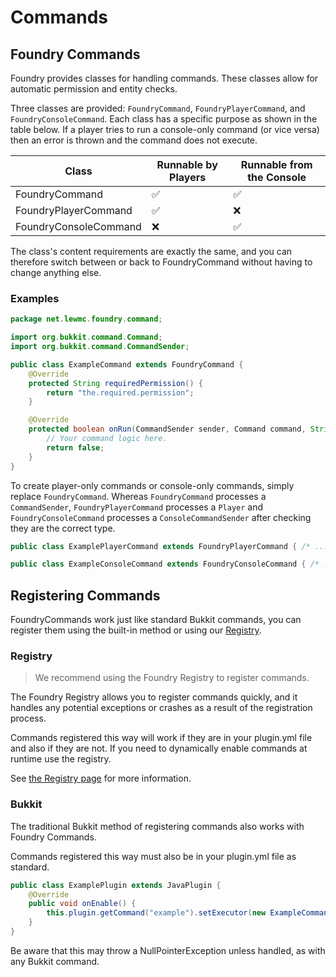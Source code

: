 # Commands

## Foundry Commands
Foundry provides classes for handling commands. These classes allow for automatic permission and entity checks.

Three classes are provided: `FoundryCommand`, `FoundryPlayerCommand`, and `FoundryConsoleCommand`.
Each class has a specific purpose as shown in the table below.
If a player tries to run a console-only command (or vice versa) then an error is thrown and the command does not execute.

| Class                 | Runnable by Players | Runnable from the Console |
|-----------------------|---------------------|---------------------------|
| FoundryCommand        | ✅                   | ✅                         |
| FoundryPlayerCommand  | ✅                   | ❌                         |
| FoundryConsoleCommand | ❌                   | ✅                         |

The class's content requirements are exactly the same, and you can therefore switch between or back to FoundryCommand without having to change anything else.

### Examples
```java
package net.lewmc.foundry.command;

import org.bukkit.command.Command;
import org.bukkit.command.CommandSender;

public class ExampleCommand extends FoundryCommand {
    @Override
    protected String requiredPermission() {
        return "the.required.permission";
    }

    @Override
    protected boolean onRun(CommandSender sender, Command command, String label, String[] args) {
        // Your command logic here.
        return false;
    }
}
```

To create player-only commands or console-only commands, simply replace `FoundryCommand`.
Whereas `FoundryCommand` processes a `CommandSender`, `FoundryPlayerCommand` processes a `Player` and `FoundryConsoleCommand` processes a `ConsoleCommandSender` after checking they are the correct type.

```java
public class ExamplePlayerCommand extends FoundryPlayerCommand { /* ... */ }
```
```java
public class ExampleConsoleCommand extends FoundryConsoleCommand { /* ... */ }
```

## Registering Commands
FoundryCommands work just like standard Bukkit commands, you can register them using the built-in method or using our [Registry](FR-Registry.md).

### Registry
> We recommend using the Foundry Registry to register commands.

The Foundry Registry allows you to register commands quickly, and it handles any potential exceptions or crashes as a result of the registration process.

Commands registered this way will work if they are in your plugin.yml file and also if they are not.
If you need to dynamically enable commands at runtime use the registry.

See [the Registry page](FR-Registry.md) for more information.

### Bukkit
The traditional Bukkit method of registering commands also works with Foundry Commands.

Commands registered this way must also be in your plugin.yml file as standard.

```java
public class ExamplePlugin extends JavaPlugin {
    @Override
    public void onEnable() {
        this.plugin.getCommand("example").setExecutor(new ExampleCommand());
    }
}
```

Be aware that this may throw a NullPointerException unless handled, as with any Bukkit command.